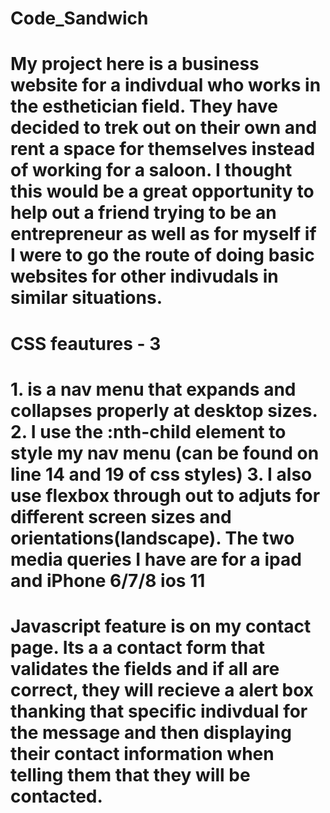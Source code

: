 # Code_Sandwich
 
 # My project here is a business website for a indivdual who works in the esthetician field. They have decided to trek out on their own and rent a space for themselves instead of working for a saloon. I thought this would be a great opportunity to help out a friend trying to be an entrepreneur as well as for myself if I were to go the route of doing basic websites for other indivudals in similar situations. 

 # CSS feautures - 3

 #  1. is a nav menu that expands and collapses properly at desktop sizes.  2. I use the :nth-child element to style my nav menu (can be found on line 14 and 19 of css styles)    3. I also use flexbox through out to adjuts for different screen sizes and orientations(landscape). The two media queries I have are for a ipad and iPhone 6/7/8 ios 11

 # Javascript feature is on my contact page. Its a a contact form that validates the fields and if all are correct, they will recieve a alert box thanking that specific indivdual for the message and then displaying their contact information when telling them that they will be contacted.
